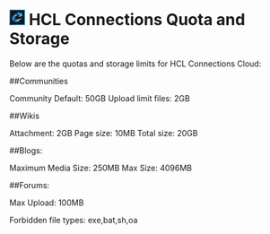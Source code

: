 # <img src="/assets/images/HCL_Connection_Master.png" alt="ConnectionsLogo" height="28" /> HCL Connections Quota and Storage

Below are the quotas and storage limits for HCL Connections Cloud:

##Communities

Community Default: 50GB
Upload limit files: 2GB

##Wikis

Attachment: 2GB
Page size: 10MB
Total size: 20GB

##Blogs:

Maximum Media Size: 250MB
Max Size: 4096MB

##Forums:

Max Upload: 100MB

Forbidden file types: exe,bat,sh,oa
